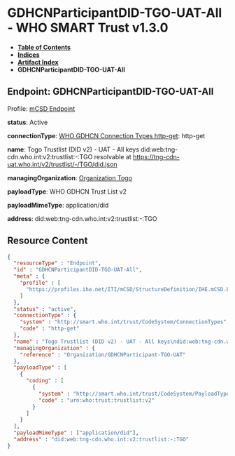 # GDHCNParticipantDID-TGO-UAT-All - WHO SMART Trust v1.3.0

* [**Table of Contents**](toc.md)
* [**Indices**](indices.md)
* [**Artifact Index**](artifacts.md)
* **GDHCNParticipantDID-TGO-UAT-All**

## Endpoint: GDHCNParticipantDID-TGO-UAT-All

Profile: [mCSD Endpoint](https://profiles.ihe.net/ITI/mCSD/4.0.0/StructureDefinition-IHE.mCSD.Endpoint.html)

**status**: Active

**connectionType**: [WHO GDHCN Connection Types http-get](CodeSystem-ConnectionTypes.md#ConnectionTypes-http-get): http-get

**name**: Togo Trustlist (DID v2) - UAT - All keys did:web:tng-cdn.who.int:v2:trustlist:-:TGO resolvable at https://tng-cdn-uat.who.int/v2/trustlist/-/TGO/did.json

**managingOrganization**: [Organization Togo](Organization-GDHCNParticipant-TGO-UAT.md)

**payloadType**: WHO GDHCN Trust List v2

**payloadMimeType**: application/did

**address**: did:web:tng-cdn.who.int:v2:trustlist:-:TGO



## Resource Content

```json
{
  "resourceType" : "Endpoint",
  "id" : "GDHCNParticipantDID-TGO-UAT-All",
  "meta" : {
    "profile" : [
      "https://profiles.ihe.net/ITI/mCSD/StructureDefinition/IHE.mCSD.Endpoint"
    ]
  },
  "status" : "active",
  "connectionType" : {
    "system" : "http://smart.who.int/trust/CodeSystem/ConnectionTypes",
    "code" : "http-get"
  },
  "name" : "Togo Trustlist (DID v2) - UAT - All keys\ndid:web:tng-cdn.who.int:v2:trustlist:-:TGO\nresolvable at https://tng-cdn-uat.who.int/v2/trustlist/-/TGO/did.json",
  "managingOrganization" : {
    "reference" : "Organization/GDHCNParticipant-TGO-UAT"
  },
  "payloadType" : [
    {
      "coding" : [
        {
          "system" : "http://smart.who.int/trust/CodeSystem/PayloadTypes",
          "code" : "urn:who:trust:trustlist:v2"
        }
      ]
    }
  ],
  "payloadMimeType" : ["application/did"],
  "address" : "did:web:tng-cdn.who.int:v2:trustlist:-:TGO"
}

```
